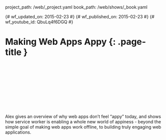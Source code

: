 project_path: /web/_project.yaml book_path: /web/shows/_book.yaml

{# wf_updated_on: 2015-02-23 #} {# wf_published_on: 2015-02-23 #} {# wf_youtube_id: QbuLq4f6DGQ #}

# Making Web Apps Appy {: .page-title }

<div class="video-wrapper">
  <iframe class="devsite-embedded-youtube-video" data-video-id="QbuLq4f6DGQ"
          data-autohide="1" data-showinfo="0" frameborder="0" allowfullscreen>
  </iframe>
</div>

Alex gives an overview of why web apps don’t feel “appy” today, and shows how service worker is enabling a whole new world of appiness - beyond the simple goal of making web apps work offline, to building truly engaging web applications.